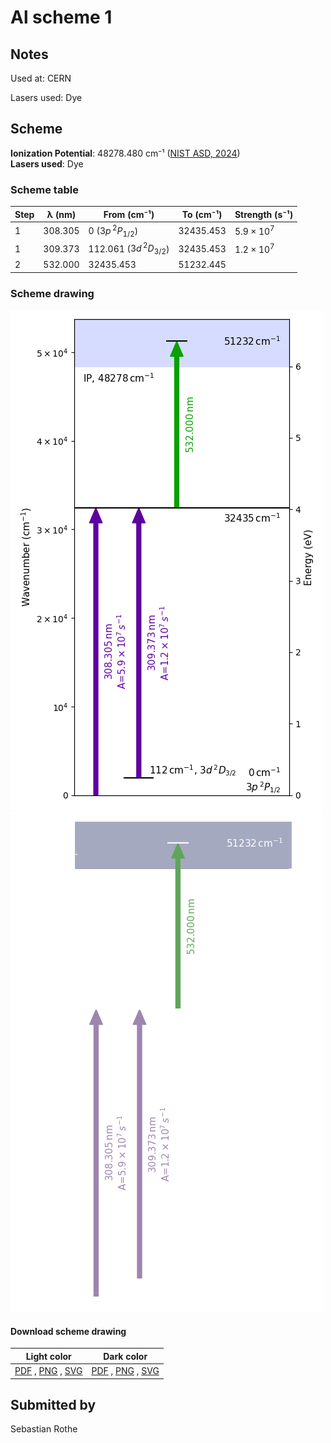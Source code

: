 # Al scheme 1

## Notes

Used at: CERN

Lasers used: Dye





## Scheme

**Ionization Potential**: 48278.480 cm⁻¹ ([NIST ASD, 2024](https://www.nist.gov/pml/atomic-spectra-database))  
**Lasers used**: Dye

### Scheme table

| Step | λ (nm)  |        From (cm⁻¹)        | To (cm⁻¹) |   Strength (s⁻¹)    |
| ---- | ------- | ------------------------- | --------- | ------------------- |
| 1    | 308.305 | 0 ($3p\,^2P_{1/2}$)       | 32435.453 | $5.9 \times 10^{7}$ |
| 1    | 309.373 | 112.061 ($3d\,^2D_{3/2}$) | 32435.453 | $1.2 \times 10^{7}$ |
| 2    | 532.000 | 32435.453                 | 51232.445 |                     |


### Scheme drawing

![al scheme, light mode](al-001/al-001-light.png#only-light)
![al scheme, dark mode](al-001/al-001-dark-web.png#only-dark)

#### Download scheme drawing

|                                            Light color                                            |                                           Dark color                                           |
| ------------------------------------------------------------------------------------------------- | ---------------------------------------------------------------------------------------------- |
| [PDF](al-001/al-001-light.pdf) , [PNG](al-001/al-001-light.png) , [SVG](al-001/al-001-light.svg)  | [PDF](al-001/al-001-dark.pdf) , [PNG](al-001/al-001-dark.png) , [SVG](al-001/al-001-dark.svg)  |


## Submitted by

Sebastian Rothe

